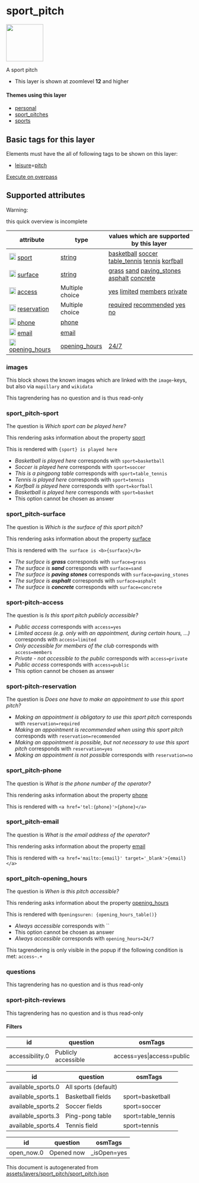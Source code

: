 [//]: # (WARNING: this file is automatically generated. Please find the sources at the bottom and edit those sources)

 sport_pitch 
=============



<img src='https://mapcomplete.osm.be/circle:white;./assets/layers/sport_pitch/sport_pitch.svg' height="100px"> 

A sport pitch






  - This layer is shown at zoomlevel **12** and higher




#### Themes using this layer 





  - [personal](https://mapcomplete.osm.be/personal)
  - [sport_pitches](https://mapcomplete.osm.be/sport_pitches)
  - [sports](https://mapcomplete.osm.be/sports)




 Basic tags for this layer 
---------------------------



Elements must have the all of following tags to be shown on this layer:



  - <a href='https://wiki.openstreetmap.org/wiki/Key:leisure' target='_blank'>leisure</a>=<a href='https://wiki.openstreetmap.org/wiki/Tag:leisure%3Dpitch' target='_blank'>pitch</a>


[Execute on overpass](http://overpass-turbo.eu/?Q=%5Bout%3Ajson%5D%5Btimeout%3A90%5D%3B(%20%20%20%20nwr%5B%22leisure%22%3D%22pitch%22%5D(%7B%7Bbbox%7D%7D)%3B%0A)%3Bout%20body%3B%3E%3Bout%20skel%20qt%3B)



 Supported attributes 
----------------------



Warning: 

this quick overview is incomplete



attribute | type | values which are supported by this layer
----------- | ------ | ------------------------------------------
[<img src='https://mapcomplete.osm.be/assets/svg/statistics.svg' height='18px'>](https://taginfo.openstreetmap.org/keys/sport#values) [sport](https://wiki.openstreetmap.org/wiki/Key:sport) | [string](../SpecialInputElements.md#string) | [basketball](https://wiki.openstreetmap.org/wiki/Tag:sport%3Dbasketball) [soccer](https://wiki.openstreetmap.org/wiki/Tag:sport%3Dsoccer) [table_tennis](https://wiki.openstreetmap.org/wiki/Tag:sport%3Dtable_tennis) [tennis](https://wiki.openstreetmap.org/wiki/Tag:sport%3Dtennis) [korfball](https://wiki.openstreetmap.org/wiki/Tag:sport%3Dkorfball)
[<img src='https://mapcomplete.osm.be/assets/svg/statistics.svg' height='18px'>](https://taginfo.openstreetmap.org/keys/surface#values) [surface](https://wiki.openstreetmap.org/wiki/Key:surface) | [string](../SpecialInputElements.md#string) | [grass](https://wiki.openstreetmap.org/wiki/Tag:surface%3Dgrass) [sand](https://wiki.openstreetmap.org/wiki/Tag:surface%3Dsand) [paving_stones](https://wiki.openstreetmap.org/wiki/Tag:surface%3Dpaving_stones) [asphalt](https://wiki.openstreetmap.org/wiki/Tag:surface%3Dasphalt) [concrete](https://wiki.openstreetmap.org/wiki/Tag:surface%3Dconcrete)
[<img src='https://mapcomplete.osm.be/assets/svg/statistics.svg' height='18px'>](https://taginfo.openstreetmap.org/keys/access#values) [access](https://wiki.openstreetmap.org/wiki/Key:access) | Multiple choice | [yes](https://wiki.openstreetmap.org/wiki/Tag:access%3Dyes) [limited](https://wiki.openstreetmap.org/wiki/Tag:access%3Dlimited) [members](https://wiki.openstreetmap.org/wiki/Tag:access%3Dmembers) [private](https://wiki.openstreetmap.org/wiki/Tag:access%3Dprivate)
[<img src='https://mapcomplete.osm.be/assets/svg/statistics.svg' height='18px'>](https://taginfo.openstreetmap.org/keys/reservation#values) [reservation](https://wiki.openstreetmap.org/wiki/Key:reservation) | Multiple choice | [required](https://wiki.openstreetmap.org/wiki/Tag:reservation%3Drequired) [recommended](https://wiki.openstreetmap.org/wiki/Tag:reservation%3Drecommended) [yes](https://wiki.openstreetmap.org/wiki/Tag:reservation%3Dyes) [no](https://wiki.openstreetmap.org/wiki/Tag:reservation%3Dno)
[<img src='https://mapcomplete.osm.be/assets/svg/statistics.svg' height='18px'>](https://taginfo.openstreetmap.org/keys/phone#values) [phone](https://wiki.openstreetmap.org/wiki/Key:phone) | [phone](../SpecialInputElements.md#phone) | 
[<img src='https://mapcomplete.osm.be/assets/svg/statistics.svg' height='18px'>](https://taginfo.openstreetmap.org/keys/email#values) [email](https://wiki.openstreetmap.org/wiki/Key:email) | [email](../SpecialInputElements.md#email) | 
[<img src='https://mapcomplete.osm.be/assets/svg/statistics.svg' height='18px'>](https://taginfo.openstreetmap.org/keys/opening_hours#values) [opening_hours](https://wiki.openstreetmap.org/wiki/Key:opening_hours) | [opening_hours](../SpecialInputElements.md#opening_hours) | [24/7](https://wiki.openstreetmap.org/wiki/Tag:opening_hours%3D24/7)




### images 



This block shows the known images which are linked with the `image`-keys, but also via `mapillary` and `wikidata`

This tagrendering has no question and is thus read-only





### sport_pitch-sport 



The question is  *Which sport can be played here?*

This rendering asks information about the property  [sport](https://wiki.openstreetmap.org/wiki/Key:sport) 

This is rendered with  `{sport} is played here`





  - *Basketball is played here*  corresponds with  `sport=basketball`
  - *Soccer is played here*  corresponds with  `sport=soccer`
  - *This is a pingpong table*  corresponds with  `sport=table_tennis`
  - *Tennis is played here*  corresponds with  `sport=tennis`
  - *Korfball is played here*  corresponds with  `sport=korfball`
  - *Basketball is played here*  corresponds with  `sport=basket`
  - This option cannot be chosen as answer




### sport_pitch-surface 



The question is  *Which is the surface of this sport pitch?*

This rendering asks information about the property  [surface](https://wiki.openstreetmap.org/wiki/Key:surface) 

This is rendered with  `The surface is <b>{surface}</b>`





  - *The surface is <b>grass</b>*  corresponds with  `surface=grass`
  - *The surface is <b>sand</b>*  corresponds with  `surface=sand`
  - *The surface is <b>paving stones</b>*  corresponds with  `surface=paving_stones`
  - *The surface is <b>asphalt</b>*  corresponds with  `surface=asphalt`
  - *The surface is <b>concrete</b>*  corresponds with  `surface=concrete`




### sport-pitch-access 



The question is  *Is this sport pitch publicly accessible?*





  - *Public access*  corresponds with  `access=yes`
  - *Limited access (e.g. only with an appointment, during certain hours, …)*  corresponds with  `access=limited`
  - *Only accessible for members of the club*  corresponds with  `access=members`
  - *Private - not accessible to the public*  corresponds with  `access=private`
  - *Public access*  corresponds with  `access=public`
  - This option cannot be chosen as answer




### sport-pitch-reservation 



The question is  *Does one have to make an appointment to use this sport pitch?*





  - *Making an appointment is obligatory to use this sport pitch*  corresponds with  `reservation=required`
  - *Making an appointment is recommended when using this sport pitch*  corresponds with  `reservation=recommended`
  - *Making an appointment is possible, but not necessary to use this sport pitch*  corresponds with  `reservation=yes`
  - *Making an appointment is not possible*  corresponds with  `reservation=no`




### sport_pitch-phone 



The question is  *What is the phone number of the operator?*

This rendering asks information about the property  [phone](https://wiki.openstreetmap.org/wiki/Key:phone) 

This is rendered with  `<a href='tel:{phone}'>{phone}</a>`





### sport_pitch-email 



The question is  *What is the email address of the operator?*

This rendering asks information about the property  [email](https://wiki.openstreetmap.org/wiki/Key:email) 

This is rendered with  `<a href='mailto:{email}' target='_blank'>{email}</a>`





### sport_pitch-opening_hours 



The question is  *When is this pitch accessible?*

This rendering asks information about the property  [opening_hours](https://wiki.openstreetmap.org/wiki/Key:opening_hours) 

This is rendered with  `Openingsuren: {opening_hours_table()}`





  - *Always accessible*  corresponds with  ``
  - This option cannot be chosen as answer
  - *Always accessible*  corresponds with  `opening_hours=24/7`


This tagrendering is only visible in the popup if the following condition is met: `access~.+`



### questions 



This tagrendering has no question and is thus read-only





### sport-pitch-reviews 



This tagrendering has no question and is thus read-only





#### Filters 





id | question | osmTags
---- | ---------- | ---------
accessibility.0 | Publicly accessible | access=yes\|access=public|




id | question | osmTags
---- | ---------- | ---------
available_sports.0 | All sports (default) | 
available_sports.1 | Basketball fields | sport=basketball
available_sports.2 | Soccer fields | sport=soccer
available_sports.3 | Ping-pong table | sport=table_tennis
available_sports.4 | Tennis field | sport=tennis




id | question | osmTags
---- | ---------- | ---------
open_now.0 | Opened now | _isOpen=yes
 

This document is autogenerated from [assets/layers/sport_pitch/sport_pitch.json](https://github.com/pietervdvn/MapComplete/blob/develop/assets/layers/sport_pitch/sport_pitch.json)
